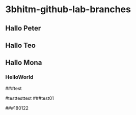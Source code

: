 # 3bhitm-github-lab-branches

## Hallo Peter 

## Hallo Teo
## Hallo Mona

### HelloWorld

###test

#testtesttest
###test01


###180122